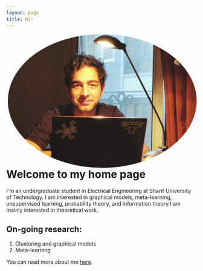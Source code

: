 ```yaml
---
layout: page
title: Hi!
---
```

 <a href="url"><img align="right" src="https://github.com/Magronox/Magronox.github.io/blob/master/images/A259.png?raw=true" height="auto" width="500" style="border-radius:50%"></a>

 Welcome to my home page
=============

I'm an undergraduate student in Electrical Engineering at Sharif University of Technology. I am interested in graphical models, meta-learning, unsupervised learning, probability theory, and information theory.I am mainly interested in theoretical work. 

 ## On-going research:
  1. Clustering and graphical models
  2. Meta-learning


  
You can read more about me [here](http://magronox.github.io/about).

